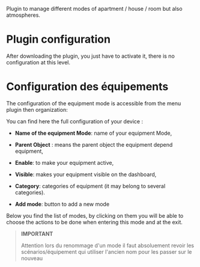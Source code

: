 Plugin to manage different modes of apartment / house / room but also atmospheres.

Plugin configuration
=======================

After downloading the plugin, you just have to activate it,
there is no configuration at this level.

Configuration des équipements
=============================

The configuration of the equipment mode is accessible from the menu
plugin then organization:

You can find here the full configuration of your device :

-   **Name of the equipment Mode**: name of your equipment Mode,

-   **Parent Object** : means the parent object the equipment depend
    equipment,

-   **Enable**: to make your equipment active,

-   **Visible**: makes your equipment visible on the dashboard,

-   **Category**: categories of equipment (it may belong to
    several categories).

-   **Add mode**: button to add a new mode

Below you find the list of modes, by clicking on them
you will be able to choose the actions to be done when entering this mode
and at the exit.

>**IMPORTANT**
>
>Attention lors du renommage d'un mode il faut absoluement revoir les scénarios/équipement qui utiliser l'ancien nom pour les passer sur le nouveau
